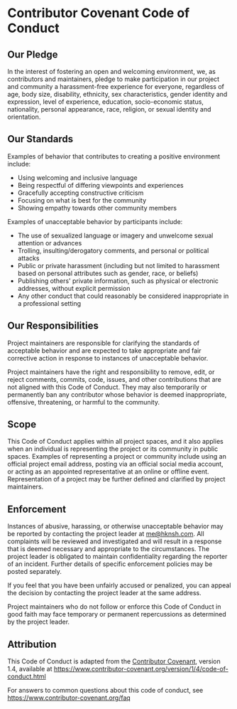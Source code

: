 # Contributor Covenant Code of Conduct

## Our Pledge

In the interest of fostering an open and welcoming environment, we, as contributors and maintainers, pledge to make participation in our project and community a harassment-free experience for everyone, regardless of age, body size, disability, ethnicity, sex characteristics, gender identity and expression, level of experience, education, socio-economic status, nationality, personal appearance, race, religion, or sexual identity and orientation.

## Our Standards

Examples of behavior that contributes to creating a positive environment include:

* Using welcoming and inclusive language
* Being respectful of differing viewpoints and experiences
* Gracefully accepting constructive criticism
* Focusing on what is best for the community
* Showing empathy towards other community members

Examples of unacceptable behavior by participants include:

* The use of sexualized language or imagery and unwelcome sexual attention or advances
* Trolling, insulting/derogatory comments, and personal or political attacks
* Public or private harassment (including but not limited to harassment based on personal attributes such as gender, race, or beliefs)
* Publishing others' private information, such as physical or electronic addresses, without explicit permission
* Any other conduct that could reasonably be considered inappropriate in a professional setting

## Our Responsibilities

Project maintainers are responsible for clarifying the standards of acceptable behavior and are expected to take appropriate and fair corrective action in response to instances of unacceptable behavior.

Project maintainers have the right and responsibility to remove, edit, or reject comments, commits, code, issues, and other contributions that are not aligned with this Code of Conduct. They may also temporarily or permanently ban any contributor whose behavior is deemed inappropriate, offensive, threatening, or harmful to the community.

## Scope

This Code of Conduct applies within all project spaces, and it also applies when an individual is representing the project or its community in public spaces. Examples of representing a project or community include using an official project email address, posting via an official social media account, or acting as an appointed representative at an online or offline event. Representation of a project may be further defined and clarified by project maintainers.

## Enforcement

Instances of abusive, harassing, or otherwise unacceptable behavior may be reported by contacting the project leader at me@hknsh.com. All complaints will be reviewed and investigated and will result in a response that is deemed necessary and appropriate to the circumstances. The project leader is obligated to maintain confidentiality regarding the reporter of an incident. Further details of specific enforcement policies may be posted separately.

If you feel that you have been unfairly accused or penalized, you can appeal the decision by contacting the project leader at the same address.

Project maintainers who do not follow or enforce this Code of Conduct in good faith may face temporary or permanent repercussions as determined by the project leader.

## Attribution

This Code of Conduct is adapted from the [Contributor Covenant][homepage], version 1.4, available at https://www.contributor-covenant.org/version/1/4/code-of-conduct.html

[homepage]: https://www.contributor-covenant.org

For answers to common questions about this code of conduct, see https://www.contributor-covenant.org/faq
